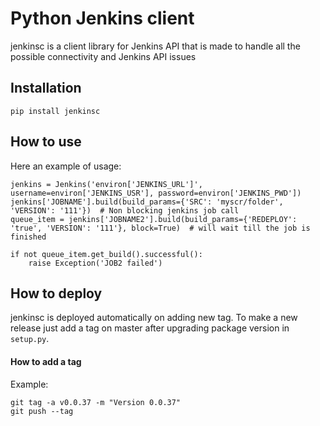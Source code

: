 Python Jenkins client
====================

jenkinsc is a client library for Jenkins API that is made to handle all the possible connectivity and Jenkins API issues

## Installation

```
pip install jenkinsc
```

## How to use

Here an example of usage:

```    
jenkins = Jenkins('environ['JENKINS_URL']', username=environ['JENKINS_USR'], password=environ['JENKINS_PWD'])
jenkins['JOBNAME'].build(build_params={'SRC': 'myscr/folder', 'VERSION': '111'})  # Non blocking jenkins job call
queue_item = jenkins['JOBNAME2'].build(build_params={'REDEPLOY': 'true', 'VERSION': '111'}, block=True)  # will wait till the job is finished 

if not queue_item.get_build().successful():
    raise Exception('JOB2 failed')
```

## How to deploy
jenkinsc is deployed automatically on adding new tag. 
To make a new release just add a tag on master after upgrading package version in `setup.py`.

#### How to add a tag
Example: 
```
git tag -a v0.0.37 -m "Version 0.0.37"
git push --tag
```
